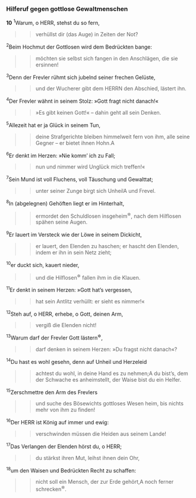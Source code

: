 ### Hilferuf gegen gottlose Gewaltmenschen

__10__
<sup>1</sup>Warum, o HERR, stehst du so fern,
<blockquote>
<blockquote>
verhüllst dir (das Auge) in Zeiten der Not?
</blockquote>
</blockquote>
<sup>2</sup>Beim Hochmut der Gottlosen wird dem Bedrückten bange:
<blockquote>
<blockquote>
möchten sie selbst sich fangen in den Anschlägen, die sie ersinnen!
</blockquote>
</blockquote>
<sup>3</sup>Denn der Frevler rühmt sich jubelnd seiner frechen Gelüste,
<blockquote>
<blockquote>
und der Wucherer gibt dem HERRN den Abschied, lästert ihn.
</blockquote>
</blockquote>
<sup>4</sup>Der Frevler wähnt in seinem Stolz: »Gott fragt nicht danach!«
<blockquote>
<blockquote>
»Es gibt keinen Gott!« – dahin geht all sein Denken.
</blockquote>
</blockquote>
<sup>5</sup>Allezeit hat er ja Glück in seinem Tun,
<blockquote>
<blockquote>
deine Strafgerichte bleiben himmelweit fern von ihm,
alle seine Gegner – er bietet ihnen Hohn.<span data-param="f3_19_10_5A" class="fussnote">A</span>
</blockquote>
</blockquote>
<sup>6</sup>Er denkt im Herzen: »Nie komm’ ich zu Fall;
<blockquote>
<blockquote>
nun und nimmer wird Unglück mich treffen!«
</blockquote>
</blockquote>
<sup>7</sup>Sein Mund ist voll Fluchens, voll Täuschung und Gewalttat;
<blockquote>
<blockquote>
unter seiner Zunge birgt sich Unheil<span data-param="f3_19_10_7A" class="fussnote">A</span> und Frevel.
</blockquote>
</blockquote>
<sup>8</sup>In (abgelegnen) Gehöften liegt er im Hinterhalt,
<blockquote>
<blockquote>
ermordet den Schuldlosen insgeheim<sup title="oder: im Versteck">&#x2732;</sup>,
nach dem Hilflosen spähen seine Augen.
</blockquote>
</blockquote>
<sup>9</sup>Er lauert im Versteck wie der Löwe in seinem Dickicht,
<blockquote>
<blockquote>
er lauert, den Elenden zu haschen;
er hascht den Elenden, indem er ihn in sein Netz zieht;
</blockquote>
</blockquote>
<sup>10</sup>er duckt sich, kauert nieder,
<blockquote>
<blockquote>
und die Hilflosen<sup title="oder: Unglückseligen">&#x2732;</sup> fallen ihm in die Klauen.
</blockquote>
</blockquote>
<sup>11</sup>Er denkt in seinem Herzen: »Gott hat’s vergessen,
<blockquote>
<blockquote>
hat sein Antlitz verhüllt: er sieht es nimmer!«
</blockquote>
</blockquote>
<sup>12</sup>Steh auf, o HERR, erhebe, o Gott, deinen Arm,
<blockquote>
<blockquote>
vergiß die Elenden nicht!
</blockquote>
</blockquote>
<sup>13</sup>Warum darf der Frevler Gott lästern<sup title="= schmähen">&#x2732;</sup>,
<blockquote>
<blockquote>
darf denken in seinem Herzen: »Du fragst nicht danach«?
</blockquote>
</blockquote>
<sup>14</sup>Du hast es wohl gesehn, denn auf Unheil und Herzeleid
<blockquote>
<blockquote>
achtest du wohl, in deine Hand es zu nehmen;<span data-param="f3_19_10_14A" class="fussnote">A</span>
du bist’s, dem der Schwache es anheimstellt,
der Waise bist du ein Helfer.
</blockquote>
</blockquote>
<sup>15</sup>Zerschmettre den Arm des Frevlers
<blockquote>
<blockquote>
und suche des Bösewichts gottloses Wesen heim,
bis nichts mehr von ihm zu finden!
</blockquote>
</blockquote>
<sup>16</sup>Der HERR ist König auf immer und ewig:
<blockquote>
<blockquote>
verschwinden müssen die Heiden aus seinem Lande!
</blockquote>
</blockquote>
<sup>17</sup>Das Verlangen der Elenden hörst du, o HERR;
<blockquote>
<blockquote>
du stärkst ihren Mut, leihst ihnen dein Ohr,
</blockquote>
</blockquote>
<sup>18</sup>um den Waisen und Bedrückten Recht zu schaffen:
<blockquote>
<blockquote>
nicht soll ein Mensch, der zur Erde gehört,<span data-param="f3_19_10_18A" class="fussnote">A</span> noch ferner schrecken<sup title="oder: trotzen">&#x2732;</sup>.
</blockquote>
</blockquote>